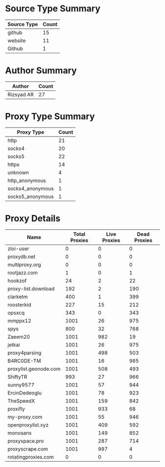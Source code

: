 # Source Type Summary

| Source Type | Count |
|-------------|-------|
| github | 15 |
| website | 11 |
| Github | 1 |


# Author Summary

| Author | Count |
|--------|-------|
| Rizsyad AR | 27 |


# Proxy Type Summary

| Proxy Type | Count |
|------------|-------|
| http | 21 |
| socks4 | 20 |
| socks5 | 22 |
| https | 14 |
| unknown | 4 |
| http_anonymous | 1 |
| socks4_anonymous | 1 |
| socks5_anonymous | 1 |


# Proxy Details

| Name | Total Proxies | Live Proxies | Dead Proxies |
|------|---------------|--------------|---------------|
| zloi-user | 0 | 0 | 0 |
| proxydb.net | 0 | 0 | 0 |
| multiproxy.org | 0 | 0 | 0 |
| rootjazz.com | 1 | 0 | 1 |
| hookzof | 24 | 2 | 22 |
| proxy-list.download | 192 | 2 | 190 |
| clarketm | 400 | 1 | 399 |
| roosterkid | 227 | 15 | 212 |
| opsxcq | 343 | 0 | 343 |
| mmppx12 | 1001 | 26 | 975 |
| spys | 800 | 32 | 768 |
| Zaeem20 | 1001 | 982 | 19 |
| jetkai | 1001 | 26 | 975 |
| proxy4parsing | 1001 | 498 | 503 |
| B4RC0DE-TM | 1001 | 16 | 985 |
| proxylist.geonode.com | 1001 | 508 | 493 |
| ShiftyTR | 993 | 27 | 966 |
| sunny9577 | 1001 | 57 | 944 |
| ErcinDedeoglu | 1001 | 78 | 923 |
| TheSpeedX | 1001 | 159 | 842 |
| proxifly | 1001 | 933 | 68 |
| my-proxy.com | 1001 | 55 | 946 |
| openproxylist.xyz | 1001 | 409 | 592 |
| monosans | 1001 | 149 | 852 |
| proxyspace.pro | 1001 | 287 | 714 |
| proxyscrape.com | 1001 | 997 | 4 |
| rotatingproxies.com | 0 | 0 | 0 |
